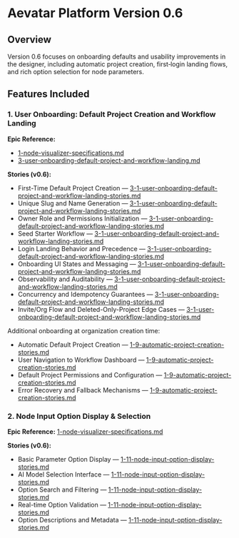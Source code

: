 # Aevatar Platform Version 0.6

## Overview
Version 0.6 focuses on onboarding defaults and usability improvements in the designer, including automatic project creation, first‑login landing flows, and rich option selection for node parameters.

## Features Included

### 1. User Onboarding: Default Project Creation and Workflow Landing
**Epic Reference:** 
- [1-node-visualizer-specifications.md](../epics/1-node-visualizer-specifications.md#9-automatic-project-creation--user-onboarding)
- [3-user-onboarding-default-project-and-workflow-landing.md](../epics/3-user-onboarding-default-project-and-workflow-landing.md)

**Stories (v0.6):**
- First-Time Default Project Creation — [3-1-user-onboarding-default-project-and-workflow-landing-stories.md](../stories/3-1-user-onboarding-default-project-and-workflow-landing-stories.md#1-first-time-default-project-creation)
- Unique Slug and Name Generation — [3-1-user-onboarding-default-project-and-workflow-landing-stories.md](../stories/3-1-user-onboarding-default-project-and-workflow-landing-stories.md#2-unique-slug-and-name-generation)
- Owner Role and Permissions Initialization — [3-1-user-onboarding-default-project-and-workflow-landing-stories.md](../stories/3-1-user-onboarding-default-project-and-workflow-landing-stories.md#3-owner-role-and-permissions-initialization)
- Seed Starter Workflow — [3-1-user-onboarding-default-project-and-workflow-landing-stories.md](../stories/3-1-user-onboarding-default-project-and-workflow-landing-stories.md#4-seed-starter-workflow)
- Login Landing Behavior and Precedence — [3-1-user-onboarding-default-project-and-workflow-landing-stories.md](../stories/3-1-user-onboarding-default-project-and-workflow-landing-stories.md#5-login-landing-behavior-and-precedence)
- Onboarding UI States and Messaging — [3-1-user-onboarding-default-project-and-workflow-landing-stories.md](../stories/3-1-user-onboarding-default-project-and-workflow-landing-stories.md#6-onboarding-ui-states-and-messaging)
- Observability and Auditability — [3-1-user-onboarding-default-project-and-workflow-landing-stories.md](../stories/3-1-user-onboarding-default-project-and-workflow-landing-stories.md#7-observability-and-auditability)
- Concurrency and Idempotency Guarantees — [3-1-user-onboarding-default-project-and-workflow-landing-stories.md](../stories/3-1-user-onboarding-default-project-and-workflow-landing-stories.md#8-concurrency-and-idempotency-guarantees)
- Invite/Org Flow and Deleted-Only-Project Edge Cases — [3-1-user-onboarding-default-project-and-workflow-landing-stories.md](../stories/3-1-user-onboarding-default-project-and-workflow-landing-stories.md#9-inviteorg-flow-and-deleted-only-project-edge-cases)

Additional onboarding at organization creation time:
- Automatic Default Project Creation — [1-9-automatic-project-creation-stories.md](../stories/1-9-automatic-project-creation-stories.md#1-automatic-default-project-creation)
- User Navigation to Workflow Dashboard — [1-9-automatic-project-creation-stories.md](../stories/1-9-automatic-project-creation-stories.md#2-user-navigation-to-workflow-dashboard)
- Default Project Permissions and Configuration — [1-9-automatic-project-creation-stories.md](../stories/1-9-automatic-project-creation-stories.md#3-default-project-permissions-and-configuration)
- Error Recovery and Fallback Mechanisms — [1-9-automatic-project-creation-stories.md](../stories/1-9-automatic-project-creation-stories.md#4-error-recovery-and-fallback-mechanisms)

### 2. Node Input Option Display & Selection
**Epic Reference:** [1-node-visualizer-specifications.md](../epics/1-node-visualizer-specifications.md#11-node-input-option-display--selection)

**Stories (v0.6):**
- Basic Parameter Option Display — [1-11-node-input-option-display-stories.md](../stories/1-11-node-input-option-display-stories.md#1-basic-parameter-option-display)
- AI Model Selection Interface — [1-11-node-input-option-display-stories.md](../stories/1-11-node-input-option-display-stories.md#2-ai-model-selection-interface)
- Option Search and Filtering — [1-11-node-input-option-display-stories.md](../stories/1-11-node-input-option-display-stories.md#3-option-search-and-filtering)
- Real-time Option Validation — [1-11-node-input-option-display-stories.md](../stories/1-11-node-input-option-display-stories.md#4-real-time-option-validation)
- Option Descriptions and Metadata — [1-11-node-input-option-display-stories.md](../stories/1-11-node-input-option-display-stories.md#5-option-descriptions-and-metadata)


